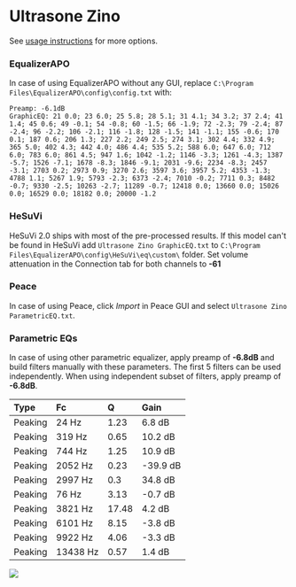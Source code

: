 # Ultrasone Zino
See [usage instructions](https://github.com/jaakkopasanen/AutoEq#usage) for more options.

### EqualizerAPO
In case of using EqualizerAPO without any GUI, replace `C:\Program Files\EqualizerAPO\config\config.txt`
with:
```
Preamp: -6.1dB
GraphicEQ: 21 0.0; 23 6.0; 25 5.8; 28 5.1; 31 4.1; 34 3.2; 37 2.4; 41 1.4; 45 0.6; 49 -0.1; 54 -0.8; 60 -1.5; 66 -1.9; 72 -2.3; 79 -2.4; 87 -2.4; 96 -2.2; 106 -2.1; 116 -1.8; 128 -1.5; 141 -1.1; 155 -0.6; 170 0.1; 187 0.6; 206 1.3; 227 2.2; 249 2.5; 274 3.1; 302 4.4; 332 4.9; 365 5.0; 402 4.3; 442 4.0; 486 4.4; 535 5.2; 588 6.0; 647 6.0; 712 6.0; 783 6.0; 861 4.5; 947 1.6; 1042 -1.2; 1146 -3.3; 1261 -4.3; 1387 -5.7; 1526 -7.1; 1678 -8.3; 1846 -9.1; 2031 -9.6; 2234 -8.3; 2457 -3.1; 2703 0.2; 2973 0.9; 3270 2.6; 3597 3.6; 3957 5.2; 4353 -1.3; 4788 1.1; 5267 1.9; 5793 -2.3; 6373 -2.4; 7010 -0.2; 7711 0.3; 8482 -0.7; 9330 -2.5; 10263 -2.7; 11289 -0.7; 12418 0.0; 13660 0.0; 15026 0.0; 16529 0.0; 18182 0.0; 20000 -1.2
```

### HeSuVi
HeSuVi 2.0 ships with most of the pre-processed results. If this model can't be found in HeSuVi add
`Ultrasone Zino GraphicEQ.txt` to `C:\Program Files\EqualizerAPO\config\HeSuVi\eq\custom\` folder.
Set volume attenuation in the Connection tab for both channels to **-61**

### Peace
In case of using Peace, click *Import* in Peace GUI and select `Ultrasone Zino ParametricEQ.txt`.

### Parametric EQs
In case of using other parametric equalizer, apply preamp of **-6.8dB** and build filters manually
with these parameters. The first 5 filters can be used independently.
When using independent subset of filters, apply preamp of **-6.8dB**.

| Type    | Fc       |     Q | Gain     |
|:--------|:---------|:------|:---------|
| Peaking | 24 Hz    |  1.23 | 6.8 dB   |
| Peaking | 319 Hz   |  0.65 | 10.2 dB  |
| Peaking | 744 Hz   |  1.25 | 10.9 dB  |
| Peaking | 2052 Hz  |  0.23 | -39.9 dB |
| Peaking | 2997 Hz  |  0.3  | 34.8 dB  |
| Peaking | 76 Hz    |  3.13 | -0.7 dB  |
| Peaking | 3821 Hz  | 17.48 | 4.2 dB   |
| Peaking | 6101 Hz  |  8.15 | -3.8 dB  |
| Peaking | 9922 Hz  |  4.06 | -3.3 dB  |
| Peaking | 13438 Hz |  0.57 | 1.4 dB   |

![](https://raw.githubusercontent.com/jaakkopasanen/AutoEq/master/results/innerfidelity/sbaf-serious/Ultrasone%20Zino/Ultrasone%20Zino.png)